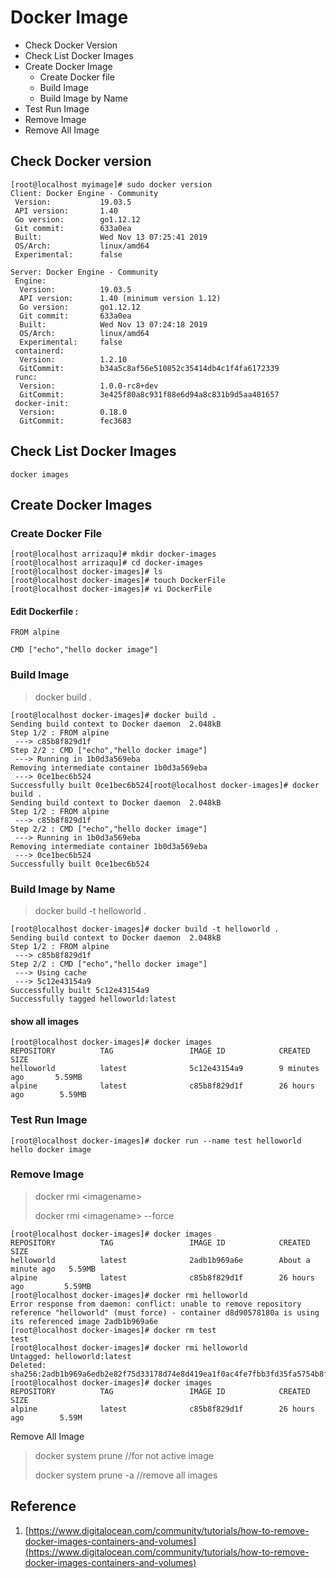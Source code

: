 # Docker Image

* Check Docker Version
* Check List Docker Images
* Create Docker Image
  * Create Docker file
  * Build Image
  * Build Image by Name
* Test Run Image
* Remove Image
* Remove All Image

## Check Docker version

```
[root@localhost myimage]# sudo docker version
Client: Docker Engine - Community
 Version:           19.03.5
 API version:       1.40
 Go version:        go1.12.12
 Git commit:        633a0ea
 Built:             Wed Nov 13 07:25:41 2019
 OS/Arch:           linux/amd64
 Experimental:      false

Server: Docker Engine - Community
 Engine:
  Version:          19.03.5
  API version:      1.40 (minimum version 1.12)
  Go version:       go1.12.12
  Git commit:       633a0ea
  Built:            Wed Nov 13 07:24:18 2019
  OS/Arch:          linux/amd64
  Experimental:     false
 containerd:
  Version:          1.2.10
  GitCommit:        b34a5c8af56e510852c35414db4c1f4fa6172339
 runc:
  Version:          1.0.0-rc8+dev
  GitCommit:        3e425f80a8c931f88e6d94a8c831b9d5aa481657
 docker-init:
  Version:          0.18.0
  GitCommit:        fec3683
```

## Check List Docker Images

```
docker images
```

## Create Docker Images

### Create Docker File

```
[root@localhost arrizaqu]# mkdir docker-images
[root@localhost arrizaqu]# cd docker-images
[root@localhost docker-images]# ls
[root@localhost docker-images]# touch DockerFile
[root@localhost docker-images]# vi DockerFile
```

#### Edit Dockerfile :

```
FROM alpine

CMD ["echo","hello docker image"]
```

### Build Image

> docker build .

```
[root@localhost docker-images]# docker build .
Sending build context to Docker daemon  2.048kB
Step 1/2 : FROM alpine
 ---> c85b8f829d1f
Step 2/2 : CMD ["echo","hello docker image"]
 ---> Running in 1b0d3a569eba
Removing intermediate container 1b0d3a569eba
 ---> 0ce1bec6b524
Successfully built 0ce1bec6b524[root@localhost docker-images]# docker build .
Sending build context to Docker daemon  2.048kB
Step 1/2 : FROM alpine
 ---> c85b8f829d1f
Step 2/2 : CMD ["echo","hello docker image"]
 ---> Running in 1b0d3a569eba
Removing intermediate container 1b0d3a569eba
 ---> 0ce1bec6b524
Successfully built 0ce1bec6b524
```

### Build Image by Name

> docker build -t helloworld .

```
[root@localhost docker-images]# docker build -t helloworld .
Sending build context to Docker daemon  2.048kB
Step 1/2 : FROM alpine
 ---> c85b8f829d1f
Step 2/2 : CMD ["echo","hello docker image"]
 ---> Using cache
 ---> 5c12e43154a9
Successfully built 5c12e43154a9
Successfully tagged helloworld:latest
```

#### show all images

```
[root@localhost docker-images]# docker images
REPOSITORY          TAG                 IMAGE ID            CREATED             SIZE
helloworld          latest              5c12e43154a9        9 minutes ago       5.59MB
alpine              latest              c85b8f829d1f        26 hours ago        5.59MB
```

### Test Run Image

```
[root@localhost docker-images]# docker run --name test helloworld
hello docker image
```

### Remove Image

> docker rmi &lt;imagename&gt;
>
> docker rmi &lt;imagename&gt; --force

```
[root@localhost docker-images]# docker images
REPOSITORY          TAG                 IMAGE ID            CREATED              SIZE
helloworld          latest              2adb1b969a6e        About a minute ago   5.59MB
alpine              latest              c85b8f829d1f        26 hours ago         5.59MB
[root@localhost docker-images]# docker rmi helloworld
Error response from daemon: conflict: unable to remove repository reference "helloworld" (must force) - container d8d90578180a is using its referenced image 2adb1b969a6e
[root@localhost docker-images]# docker rm test
test
[root@localhost docker-images]# docker rmi helloworld
Untagged: helloworld:latest
Deleted: sha256:2adb1b969a6edb2e82f75d33178d74e8d419ea1f0ac4fe7fbb3fd35fa5754b8f
[root@localhost docker-images]# docker images
REPOSITORY          TAG                 IMAGE ID            CREATED             SIZE
alpine              latest              c85b8f829d1f        26 hours ago        5.59M
```

Remove All Image

> docker system prune   //for not active image
>
> docker system prune -a //remove all images

## Reference

1. [https://www.digitalocean.com/community/tutorials/how-to-remove-docker-images-containers-and-volumes](https://www.digitalocean.com/community/tutorials/how-to-remove-docker-images-containers-and-volumes)



